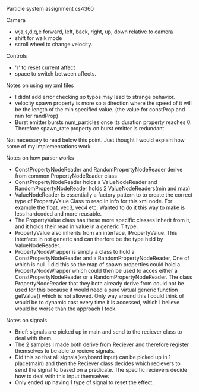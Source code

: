 Particle system assignment cs4360

Camera
- w,a,s,d,q,e forward, left, back, right, up, down relative to camera
- shift for walk mode
- scroll wheel to change velocity.

Controls
- 'r' to reset current affect
- space to switch between affects.

Notes on using my xml files
- I didnt add error checking so typos may lead to strange behavior.
- velocity spawn property is more so a direction where the speed of it will be the length of the min specified value.
(the value for constProp and min for randProp)
- Burst emitter bursts num_particles once its duration property reaches 0. Therefore spawn_rate property on burst emitter is redundant.


Not necessary to read below this point. Just thought I would explain how some of my implementations work.

Notes on how parser works
- ConstPropertyNodeReader and RandomPropertyNodeReader derive from common PropertyNodeReader class
- ConstPropertyNodeReader holds a ValueNodeReader and RandomPropertyNodeReader holds 2 ValueNodeReaders(min and max)
- ValueNodeReader is essentially a factory pattern to to create the correct type of PropertyValue Class to read in info for this xml node.
For example the float, vec3, vec4 etc. Wanted to do it this way to make is less hardcoded and more reusable.
- The PropertyValue class has these more specific classes inherit from it, and it holds their read in value in a generic T type.
- PropertyValue also inherits from an interface, IPropertyValue. This interface in not generic and can therfore be the type held by ValueNodeReader.
- PropertyNodeWrapper is simply a class to hold a ConstPropertyNodeReader and a RandomPropertyNodeReader, One of which is null.
I did this so the map of spawn properties could hold a PropertyNodeWrapper which could then be used to acces either a ConstPropertyNodeReader or a RandomPropertyNodeReader. The class PropertyNodeReader that they both already derive from could not be
used for this because it would need a pure virtual generic function getValue() which is not allowed. Only way around this I could think of
would be to dynamic cast every time it is accessed, which I believe would be worse than the approach I took.

Notes on signals
- Brief: signals are picked up in main and send to the reciever class to deal with them.
- The 2 samples I made both derive from Reciever and therefore register themselves to be able to recieve signals.
- Did this so that all signals(keyboard input) can be picked up in 1 place(main) and then the Reciever class
decides which recievers to send the signal to based on a predicate. The specific recievers decide how to deal
with this input themselves
- Only ended up having 1 type of signal to reset the effect.